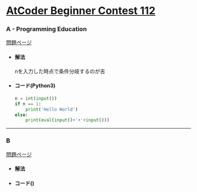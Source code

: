# [AtCoder Beginner Contest 112](https://atcoder.jp/contests/abc112)  
  
### A - Programming Education  
[問題ページ](https://atcoder.jp/contests/abc112/tasks/abc112_a)  
- #### 解法  
    nを入力した時点で条件分岐するのが吉  
- #### コード(Python3)  
  
    ```python
    n = int(input())
    if n == 1:
        print('Hello World')
    else:
        print(eval(input()+'+'+input()))
    ```
  
---

### B  
[問題ページ]()  
- #### 解法  

- #### コード()  

```
```